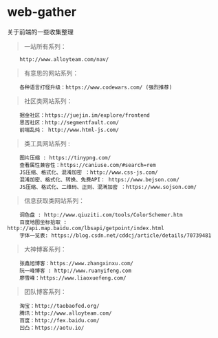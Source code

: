 # web-gather
关于前端的一些收集整理

>一站所有系列：

        http://www.alloyteam.com/nav/  

>有意思的网站系列：  

        各种语言打怪升级：https://www.codewars.com/ (强烈推荐)  
        
>社区类网站系列：  

        掘金社区：https://juejin.im/explore/frontend  
        思否社区：http://segmentfault.com/  
        前端乱炖： http://www.html-js.com/    

>类工具网站系列 :  

        图片压缩 : https://tinypng.com/  
        查看属性兼容性：https://caniuse.com/#search=rem  
        JS压缩、格式化、混淆加密 ：http://www.css-js.com/  
        混淆加密、格式化、转换、免费API： https://www.bejson.com/  
        JS压缩、格式化、二维码、正则、混淆加密 ：https://www.sojson.com/  

>信息获取类网站系列：  

        调色盘 : http://www.qiuziti.com/tools/ColorSchemer.htm  
        百度地图坐标拾取 : http://api.map.baidu.com/lbsapi/getpoint/index.html  
        字体一览表: https://blog.csdn.net/cddcj/article/details/70739481  

>大神博客系列：  

        张鑫旭博客：https://www.zhangxinxu.com/  
        阮一峰博客 : http://www.ruanyifeng.com  
        廖雪峰：https://www.liaoxuefeng.com/  

>团队博客系列：  

        淘宝：http://taobaofed.org/  
        腾讯：http://www.alloyteam.com/  
        百度：http://fex.baidu.com/  
        凹凸：https://aotu.io/  
